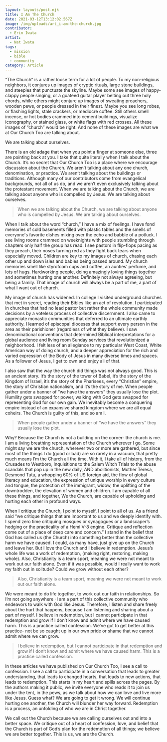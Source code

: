 ```yaml
---
layout: layouts/post.njk
title: I Am The Church
date: 2021-03-12T13:12:02.567Z
image: /img/uploads/art_i-am-the-church.jpg
contributor:
  - Erin Iwata
artist:
  - Nat Iwata
tags:
  - mission
  - bible
  - community
category: Article
---
```

“The Church” is a rather loose term for a lot of people. To my non-religious neighbors, it conjures up images of cryptic rituals, large stone buildings, and steeples that punctuate the skyline. Maybe some see images of happy-clappy people singing, or a goateed guitar player belting out three holy chords, while others might conjure up images of sweating preachers, wooden pews, or people dressed in their finest. Maybe you see long robes, or flashing lights, stale crackers, or mediocre coffee. Still others smell incense, or hot bodies crammed into cement buildings, visualize iconography, or stained glass, or white flags with red crosses. All these images of “church” would be right. And none of these images are what we at Our Church Too are talking about. 

We are talking about ourselves. 

There is an old adage that when you point a finger at someone else, three are pointing back at you. I take that quite literally when I talk about the Church. It’s no secret that Our Church Too is a place where we encourage discussion about the Church. We aren’t talking about any one church, denomination, or practice. We aren’t talking about the buildings or traditions. Although many of our contributors come from evangelical backgrounds, not all of us do, and we aren’t even exclusively talking about the protestant movement. When we are talking about the Church, we are talking about anyone who is compelled by Jesus. We are talking about ourselves. 

> When we are talking about the Church, we are talking about anyone who is compelled by Jesus. We are talking about ourselves.

When I talk about the word “church,” I have a mix of feelings. I have fond memories of cold basements filled with plastic tables and the smells of everyone's favorite dishes mixing over the echo and babble of a potluck. I see living rooms crammed on weeknights with people stumbling through chapters only half the group has read. I see pastors in flip-flops pacing as they preach, their noses turning red as they fight back tears when especially moved. Children are key to my images of church, chasing each other up and down isles and babies being passed around. My church memories smell like styrofoam cups and coffee, an aunties’ perfume, and lots of hugs. Hardworking people, doing amazingly loving things together and sometimes hurting one another. Definitely not always agreeing, but being a family. That image of church will always be a part of me, a part of what I want out of church. 

My image of church has widened. In college I visited underground churches that met in secret, reading their Bibles like an act of revolution. I participated in churches that had no lead pastor but rather the whole community made decisions by a voteless process of collective discernment. I also came to appreciate monastic communities that deferred to an ultimate earthly authority. I learned of episcopal dioceses that support every person in the area as their parishioner (regardless of what they believe). I saw denominational conventions that determined Biblical interpretations for a global audience and living room Sunday services that revolutionized a neighborhood. I felt less of an allegiance to my particular West Coast, White American way of doing church, and a deeper appreciation for the rich and varied expression of the Body of Jesus in many diverse times and spaces. As a follower of Jesus, I get to own and enjoy all of that. 

I also saw that the way the church did things was not always good. This is an ancient story. It’s the story of the tower of Babel, it’s the story of the Kingdom of Israel, it’s the story of the Pharisees, every “Christian” empire, the story of Christian nationalism, and it’s the story of me. When people gather under a banner of “we have the answers” they usually lose the plot. Humility gets swapped for power, walking with God gets swapped for representing God for our own gain. We inevitably become a conquering empire instead of an expansive shared kingdom where we are all equal coheirs. The Church is guilty of this, and so am I. 

>  When people gather under a banner of “we have the answers” they usually lose the plot. 

Why? Because the Church is not a building on the corner- the church is me. I am a living breathing representation of the Church wherever I go. Some might say we are the church, wherever two or more are gathered, but since most of the things I do (good or bad) are so rarely in a vacuum, that pretty much means I’m the Church all the time. With it, I take all of history, from the Crusades to Westboro, Inquisitions to the Salem Witch Trials to the abuse scandals that pop up in the new daily, AND abolitionists, Mother Teresa, Desmond Tutu, a whopping 60% of US foreign aid, the flow of global literacy and education, the expression of unique worship in every culture and tongue, the protection of the immigrant, widow, the uplifting of the downtrodden, the elevation of women and children. I am capable of all these things, and together, We the Church, are capable of upholding and hurting each other in profound ways. 

When I critique the Church, I point to myself, I point to all of us. As a friend said “we critique things that are important to us and we deeply identify with. I spend zero time critiquing mosques or synagogues or a landscaper’s hedging or the practicality of a Hemi V-8 engine. Critique and reflection come out of a place of deep care and concern.” I stand in the belief that God has called us (the Church) into something better than the collective harm we have caused. I could, as many have, just give up on the Church and leave her. But I love the Church and I believe in redemption. Jesus’s whole life was a work of redemption, (making right, restoring, making whole). Also, Christianity is a team sport, meaning we were not meant to work out our faith alone. Even if it was possible, would I really want to work my faith out in solitude? Could we grow without each other? 

> Also, Christianity is a team sport, meaning we were not meant to work out our faith alone.

We were meant to do life together, to work out our faith in relationships. So I’m not going anywhere -I am a part of this collective community who endeavors to walk with God like Jesus. Therefore, I listen and share freely about the hurt that happens, because I am listening and sharing about a part of myself. I believe in redemption, but I cannot participate in that redemption and grow if I don’t know and admit where we have caused harm. This is a practice called confession. We’ve got to get better at this practice- not be so caught up in our own pride or shame that we cannot admit where we can grow. 

> I believe in redemption, but I cannot participate in that redemption and grow if I don’t know and admit where we have caused harm. This is a practice called confession.

In these articles we have published on Our Church Too, I see a call to confession. I see a call to participate in a conversation that leads to greater understanding, that leads to changed hearts, that leads to new actions, that leads to redemption. This starts in my heart and spills across the pages. By the authors making it public, we invite everyone who reads it to join us under the tent, in the pews, as we talk about how we can love and live more like Jesus. Guess what? We are going to get it wrong. We will continue hurting one another, the Church will blunder her way forward. Redemption is a process, an unfolding of who we are in Christ together. 

We call out the Church because we are calling ourselves out and into a better space. We critique out of a heart of confession, love, and belief that the Church is part of God’s plan for the redemption of all things; we believe we are better together. This is us, we are the Church.